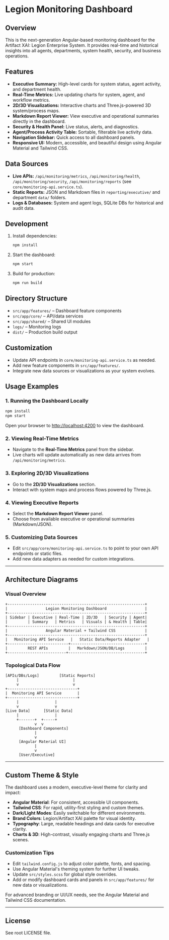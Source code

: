 # Legion Monitoring Dashboard

## Overview
This is the next-generation Angular-based monitoring dashboard for the Artifact XAI: Legion Enterprise System. It provides real-time and historical insights into all agents, departments, system health, security, and business operations.

## Features
- **Executive Summary:** High-level cards for system status, agent activity, and department health.
- **Real-Time Metrics:** Live updating charts for system, agent, and workflow metrics.
- **2D/3D Visualizations:** Interactive charts and Three.js-powered 3D system/process maps.
- **Markdown Report Viewer:** View executive and operational summaries directly in the dashboard.
- **Security & Health Panel:** Live status, alerts, and diagnostics.
- **Agent/Process Activity Table:** Sortable, filterable live activity data.
- **Navigation Sidebar:** Quick access to all dashboard panels.
- **Responsive UI:** Modern, accessible, and beautiful design using Angular Material and Tailwind CSS.

## Data Sources
- **Live APIs:** `/api/monitoring/metrics`, `/api/monitoring/health`, `/api/monitoring/security`, `/api/monitoring/reports` (see `core/monitoring-api.service.ts`).
- **Static Reports:** JSON and Markdown files in `reporting/executive/` and department `data/` folders.
- **Logs & Databases:** System and agent logs, SQLite DBs for historical and audit data.

## Development
1. Install dependencies:
   ```sh
   npm install
   ```
2. Start the dashboard:
   ```sh
   npm start
   ```
3. Build for production:
   ```sh
   npm run build
   ```

## Directory Structure
- `src/app/features/` – Dashboard feature components
- `src/app/core/` – API/data services
- `src/app/shared/` – Shared UI modules
- `logs/` – Monitoring logs
- `dist/` – Production build output

## Customization
- Update API endpoints in `core/monitoring-api.service.ts` as needed.
- Add new feature components in `src/app/features/`.
- Integrate new data sources or visualizations as your system evolves.

## Usage Examples

### 1. Running the Dashboard Locally

```sh
npm install
npm start
```

Open your browser to [http://localhost:4200](http://localhost:4200) to view the dashboard.

### 2. Viewing Real-Time Metrics

- Navigate to the **Real-Time Metrics** panel from the sidebar.
- Live charts will update automatically as new data arrives from `/api/monitoring/metrics`.

### 3. Exploring 2D/3D Visualizations

- Go to the **2D/3D Visualizations** section.
- Interact with system maps and process flows powered by Three.js.

### 4. Viewing Executive Reports

- Select the **Markdown Report Viewer** panel.
- Choose from available executive or operational summaries (Markdown/JSON).

### 5. Customizing Data Sources

- Edit `src/app/core/monitoring-api.service.ts` to point to your own API endpoints or static files.
- Add new data adapters as needed for custom integrations.

---

## Architecture Diagrams

### Visual Overview

```
+-------------------------------------------------------------+
|                 Legion Monitoring Dashboard                 |
+-------------------------------------------------------------+
| Sidebar | Executive | Real-Time | 2D/3D   | Security | Agent|
|         | Summary   | Metrics   | Visuals | & Health | Table|
+-------------------------------------------------------------+
|                 Angular Material + Tailwind CSS             |
+-------------------------------------------------------------+
|   Monitoring API Service   |   Static Data/Reports Adapter   |
+---------------------------+---------------------------------+
|         REST APIs         |   Markdown/JSON/DB/Logs         |
+--------------------------+----------------------------------+
```

### Topological Data Flow

```
[APIs/DBs/Logs]         [Static Reports]
     |                        |
     v                        v
+-------------------------------+
|  Monitoring API Service       |
+-------------------------------+
     |                |
     v                v
[Live Data]      [Static Data]
     |                |
     +-------+  +-----+
             v  v
      [Dashboard Components]
             |
             v
      [Angular Material UI]
             |
             v
      [User/Executive]
```

---

## Custom Theme & Style

The dashboard uses a modern, executive-level theme for clarity and impact:
- **Angular Material**: For consistent, accessible UI components.
- **Tailwind CSS**: For rapid, utility-first styling and custom themes.
- **Dark/Light Modes**: Easily switchable for different environments.
- **Brand Colors**: Legion/Artifact XAI palette for visual identity.
- **Typography**: Large, readable headings and data cards for executive clarity.
- **Charts & 3D**: High-contrast, visually engaging charts and Three.js scenes.

### Customization Tips
- Edit `tailwind.config.js` to adjust color palette, fonts, and spacing.
- Use Angular Material's theming system for further UI tweaks.
- Update `src/styles.scss` for global style overrides.
- Add or modify dashboard cards and panels in `src/app/features/` for new data or visualizations.

For advanced branding or UI/UX needs, see the Angular Material and Tailwind CSS documentation.

---

## License
See root LICENSE file.
